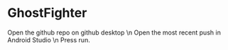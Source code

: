 # GhostFighter
Open the github repo on github desktop \n
Open the most recent push in Android Studio \n
Press run.
